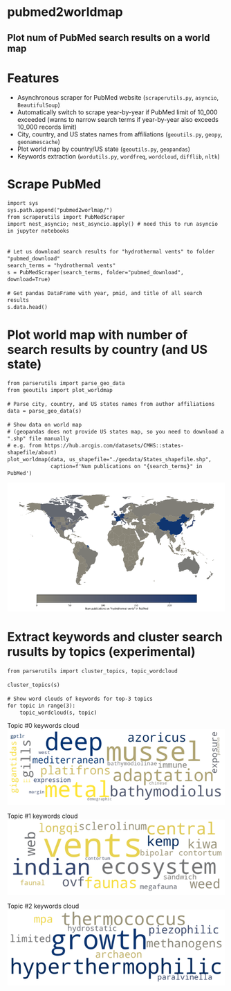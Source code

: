 # pubmed2worldmap
## Plot num of PubMed search results on a world map
#
# Features
- Asynchronous scraper for PubMed website (`scraperutils.py`, `asyncio`, `BeautifulSoup`)
- Automatically switch to scrape year-by-year if PubMed limit of 10_000 exceeded
  (warns to narrow search terms if year-by-year also exceeds 10_000 records limit)
- City, country, and US states names from affiliations (`geoutils.py`, `geopy`, `geonamescache`)
- Plot world map by country/US state (`geoutils.py`, `geopandas`)
- Keywords extraction (`wordutils.py`, `wordfreq`, `wordcloud`, `difflib`, `nltk`)

# Scrape PubMed
```
import sys
sys.path.append("pubmed2worlmap/")
from scraperutils import PubMedScraper
import nest_asyncio; nest_asyncio.apply() # need this to run asyncio in jupyter notebooks


# Let us download search results for "hydrothermal vents" to folder "pubmed_download"
search_terms = "hydrothermal vents"
s = PubMedScraper(search_terms, folder="pubmed_download", download=True)

# Get pandas DataFrame with year, pmid, and title of all search results 
s.data.head()
```

# Plot world map with number of search results by country (and US state)
```
from parserutils import parse_geo_data
from geoutils import plot_worldmap

# Parse city, country, and US states names from author affiliations
data = parse_geo_data(s)

# Show data on world map
# (geopandas does not provide US states map, so you need to download a ".shp" file manually
# e.g. from https://hub.arcgis.com/datasets/CMHS::states-shapefile/about)
plot_worldmap(data, us_shapefile="./geodata/States_shapefile.shp",
              caption=f'Num publications on "{search_terms}" in PubMed')
```
![](images/worldmap.png)

# Extract keywords and cluster search rusults by topics (experimental)
```
from parserutils import cluster_topics, topic_wordcloud

cluster_topics(s)

# Show word clouds of keywords for top-3 topics
for topic in range(3):
    topic_wordcloud(s, topic)
```

Topic #0 keywords cloud
![](images/wordcloud1.png)

Topic #1 keywords cloud
![](images/wordcloud2.png)

Topic #2 keywords cloud
![](images/wordcloud3.png)

